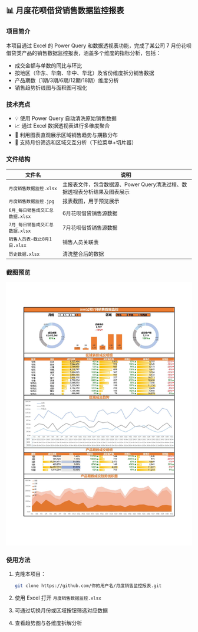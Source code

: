 ## 📊 月度花呗借贷销售数据监控报表

### 项目简介

本项目通过 Excel 的 Power Query 和数据透视表功能，完成了某公司 7 月份花呗借贷类产品的销售数据监控报表，涵盖多个维度的指标分析，包括：

- 成交金额与单数的同比与环比
- 按地区（华东、华南、华中、华北）及省份维度拆分销售数据
- 产品期数（1期/3期/6期/12期/18期）维度分析
- 销售趋势折线图与面积图可视化

### 技术亮点

- 💡 使用 Power Query 自动清洗原始销售数据
- 📈 通过 Excel 数据透视表进行多维度聚合
- 🎨 利用图表直观展示区域销售趋势与期数分布
- 🔄 支持月份筛选和区域交互分析（下拉菜单+切片器）

### 文件结构

| 文件名                  | 说明                                                 |
| ----------------------- | ---------------------------------------------------- |
| `月度销售数据监控.xlsx` | 主报表文件，包含数据源、Power Query清洗过程、数据透视表分析结果及图表展示 |
| `月度销售数据监控.jpg`  | 报表截图，用于预览展示                               |
| `6月_每日销售成交汇总数据.xlsx`| 6月花呗借贷销售源数据 |
| `7月_每日销售成交汇总数据.xlsx`| 7月花呗借贷销售源数据 |
| `销售人员表-截止8月1日.xlsx`| 销售人员关联表 |
|`历史数据.xlsx`| 清洗整合后的数据 |

### 截图预览

![](MonitoringDashboard_cn.jpg)

### 使用方法

1. 克隆本项目：

    ``` bash
    git clone https://github.com/你的用户名/月度销售监控报表.git
    ```

2. 使用 Excel 打开 `月度销售数据监控.xlsx`

3. 可通过切换月份或区域按钮筛选对应数据

4. 查看趋势图与各维度拆解分析
